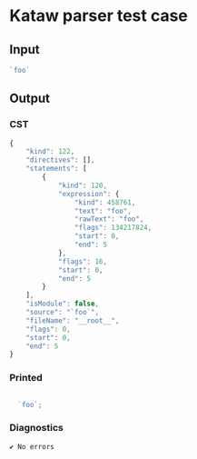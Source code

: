# Kataw parser test case

## Input

`````js
`foo`
`````

## Output

### CST

```javascript
{
    "kind": 122,
    "directives": [],
    "statements": [
        {
            "kind": 120,
            "expression": {
                "kind": 458761,
                "text": "foo",
                "rawText": "foo",
                "flags": 134217824,
                "start": 0,
                "end": 5
            },
            "flags": 16,
            "start": 0,
            "end": 5
        }
    ],
    "isModule": false,
    "source": "`foo`",
    "fileName": "__root__",
    "flags": 0,
    "start": 0,
    "end": 5
}
```

### Printed

```javascript

  `foo`;

```

### Diagnostics

```javascript
✔ No errors
```

